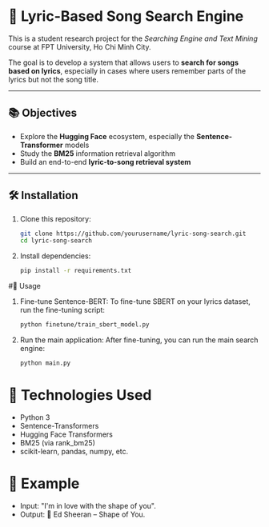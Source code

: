 # 🎵 Lyric-Based Song Search Engine

This is a student research project for the *Searching Engine and Text Mining* course at FPT University, Ho Chi Minh City.

The goal is to develop a system that allows users to **search for songs based on lyrics**, especially in cases where users remember parts of the lyrics but not the song title.

---

## 📚 Objectives

- Explore the **Hugging Face** ecosystem, especially the **Sentence-Transformer** models
- Study the **BM25** information retrieval algorithm
- Build an end-to-end **lyric-to-song retrieval system**

---

## 🛠️ Installation

1. Clone this repository:
   ```bash
   git clone https://github.com/yourusername/lyric-song-search.git
   cd lyric-song-search
2. Install dependencies:
   ```bash
   pip install -r requirements.txt

#🚀 Usage
1. Fine-tune Sentence-BERT:
  To fine-tune SBERT on your lyrics dataset, run the fine-tuning script:
    ```bash
    python finetune/train_sbert_model.py
2. Run the main application:
  After fine-tuning, you can run the main search engine:
     ```bash
    python main.py

# 🧠 Technologies Used
- Python 3
- Sentence-Transformers
- Hugging Face Transformers
- BM25 (via rank_bm25)
- scikit-learn, pandas, numpy, etc.

# 🧪 Example
- Input: "I'm in love with the shape of you".
- Output: 🎵 Ed Sheeran – Shape of You.
